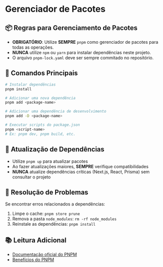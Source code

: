 # Gerenciador de Pacotes

## 📦 Regras para Gerenciamento de Pacotes

- **OBRIGATÓRIO**: Utilize **SEMPRE** `pnpm` como gerenciador de pacotes para todas as operações.
- **NUNCA** utilize `npm` ou `yarn` para instalar dependências neste projeto.
- O arquivo `pnpm-lock.yaml` deve ser sempre commitado no repositório.

## 📝 Comandos Principais

```bash
# Instalar dependências
pnpm install

# Adicionar uma nova dependência
pnpm add <package-name>

# Adicionar uma dependência de desenvolvimento
pnpm add -D <package-name>

# Executar scripts do package.json
pnpm <script-name>
# Ex: pnpm dev, pnpm build, etc.
```

## 🔄 Atualização de Dependências

- Utilize `pnpm up` para atualizar pacotes
- Ao fazer atualizações maiores, **SEMPRE** verifique compatibilidades
- **NUNCA** atualize dependências críticas (Next.js, React, Prisma) sem consultar o projeto

## 🚧 Resolução de Problemas

Se encontrar erros relacionados a dependências:

1. Limpe o cache: `pnpm store prune`
2. Remova a pasta `node_modules`: `rm -rf node_modules`
3. Reinstale as dependências: `pnpm install`

## 📚 Leitura Adicional

- [Documentação oficial do PNPM](https://pnpm.io/pt/)
- [Benefícios do PNPM](https://pnpm.io/pt/motivation)
